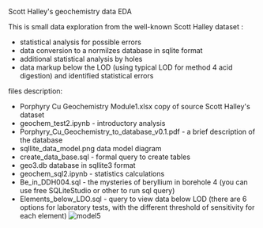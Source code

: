 Scott Halley's geochemistry data EDA

This is small data exploration from the well-known Scott Halley dataset : 
- statistical analysis for possible errors
- data conversion to a normilzes database in sqlite format
- additional statistical analysis by holes
- data markup below the LOD (using typical LOD for method 4 acid digestion) and identified statistical errors

files description:
- Porphyry Cu Geochemistry Module1.xlsx  copy of source Scott Halley's dataset
- geochem_test2.ipynb - introductory analysis
- Porphyry_Cu_Geochemistry_to_database_v0.1.pdf - a brief description of the database
- sqllite_data_model.png data model diagram
- create_data_base.sql - formal query to create tables 
- geo3.db database in sqllite3 format
- geochem_sql2.ipynb - statistics calculations
- Be_in_DDH004.sql - the mysteries of beryllium in borehole 4  (you can use free SQLiteStudio or other to run sql query)
- Elements_below_LDO.sql - query to view data below LOD (there are 6 options for laboratory tests, with the different threshold of sensitivity for each element)
![model5](https://user-images.githubusercontent.com/1739498/174014993-75a54b7b-009c-462e-80cd-0a2a4e6404ac.png)

